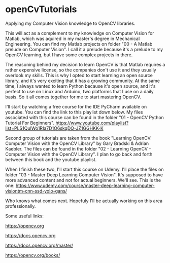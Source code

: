 # openCvTutorials
Applying my Computer Vision knowledge to OpenCV libraries.

This will act as a complement to my knowledge on Computer Vision for Matlab, which was aquired in my master's degree in Mechanical Engineering. You can find my Matlab projects on folder "00 - A Matlab prelude on Computer Vision". I call it a prelude because it's a prelude to my OpenCV learning, but I have some complex projects in there.

The reasoning behind my decision to learn OpenCV is that Matlab requires a rather expensive license, so the companies don't use it and they usually overlook my skills. This is why I opted to start learning an open source library, and it's very exciting that it has a growing community. At the same time, I always wanted to learn Python because it's open source, and it's perfect to use on Linux and Arduino, two platforms that I use on a daily basis. So it all comes together for me to start mastering OpenCV.

I'll start by watching a free course for the IDE PyCharm available on youtube. You can find the link to this playlist down below. My files associated with this course can be found in the folder "01 - OpenCV Python Tutorial For Beginners". https://www.youtube.com/playlist?list=PLS1QulWo1RIa7D1O6skqDQ-JZ1GGHKK-K

Second group of tutorials are taken from the book "Learning OpenCV: Computer Vision with the OpenCV Library" by Gary Bradski & Adrian Kaebler. The files can be found in the folder "02 - Learning OpenCV - Computer Vision with the OpenCV Library". I plan to go back and forth between this book and the youtube playlist.

When I finish these two, I'll start this course on Udemy. I'll place the files on folder "03 - Master Deep Learning Computer Vision". It's supposed to have more advanced content and not for actual beginners. We'll see. This is the one: https://www.udemy.com/course/master-deep-learning-computer-visiontm-cnn-ssd-yolo-gans/

Who knows what comes next. Hopefuly I'll be actually working on this area professionally.


Some useful links:

https://opencv.org

https://docs.opencv.org

https://docs.opencv.org/master/

https://opencv.org/books/


